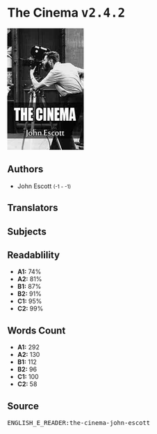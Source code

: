 # The Cinema <kbd>v2.4.2</kbd>

![](./cover.medium.jpg "")

## Authors


 - John Escott <small>(-1 - -1)</small>

## Translators



## Subjects



## Readablility


 - **A1:** 74%
 - **A2:** 81%
 - **B1:** 87%
 - **B2:** 91%
 - **C1:** 95%
 - **C2:** 99%

## Words Count


 - **A1:** 292
 - **A2:** 130
 - **B1:** 112
 - **B2:** 96
 - **C1:** 100
 - **C2:** 58

## Source


<kbd>ENGLISH_E_READER:the-cinema-john-escott</kbd>
